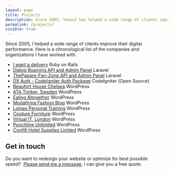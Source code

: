 ```yaml
---
layout: page
title: Projects
description: Since 2005, Yoosuf has helped a wide range of clients improve their digital performance.
permalink: /projects/
visible: true
---
```


Since 2005, I helped a wide range of clients improve their digital performance. Here is a chronological list of the companies and organizations I have worked with.

* [I want a delivery](https://github.com/yoosuf/iwad) Ruby on Rails
* [Dialog Roaming API and Admin Panel](https://github.com/yoosuf/Dialog-Roaming) Laravel
* [ThePapare-Fan-Zone API and Admin Panel](https://github.com/yoosuf/ThePapare-Fan-Zone) Laravel
* [DX Auth - CodeIgniter Auth Package](https://github.com/yoosuf/DX-Auth) CodeIgniter (Open Source)
* [Beaufort House Chelsea](http://yoosuf.me/blog/beaufort-house-chelsea-redesign/) WordPress
* [ATA Timber, Sweden](http://www.ata.nu/en/?utm_source=yoosuf.me&utm_medium=freelance&utm_campaign=portfolio) WordPress
* [Ealing Altogether](http://ealingaltogether.com/?utm_source=yoosuf.me&utm_medium=freelance&utm_campaign=portfolio) WordPress
* [Modafirma Fashion Blog](https://modafirma.com/blog/?utm_source=yoosuf.me&utm_medium=freelance&utm_campaign=portfolio) WordPress
* [Lomax Personal Training](http://www.lomaxpt.com/?utm_source=yoosuf.me&utm_medium=freelance&utm_campaign=portfolio) WordPress
* [Couture Furniture](http://www.couturefurniture.com/?utm_source=yoosuf.me&utm_medium=freelance&utm_campaign=portfolio) WordPress
* [Virtual IT, London](http://www.virtualit.biz/?utm_source=yoosuf.me&utm_medium=freelance&utm_campaign=portfolio) WordPress
* [Punchline Unlimited](http://punchlineunlimited.com/?utm_source=yoosuf.me&utm_medium=freelance&utm_campaign=portfolio) WordPress
* [Confifi Hotel Supplies Limited](http://confifisupplies.com/?utm_source=yoosuf.me&utm_medium=freelance&utm_campaign=portfolio) WordPress


## Get in touch

Do you want to redesign your website or optimize for best possible speed?  [Please send me a message](/contact/?utm_source=yoosuf.me&utm_medium=wp&utm_campaign=consultancy), I can give you a free quote.
